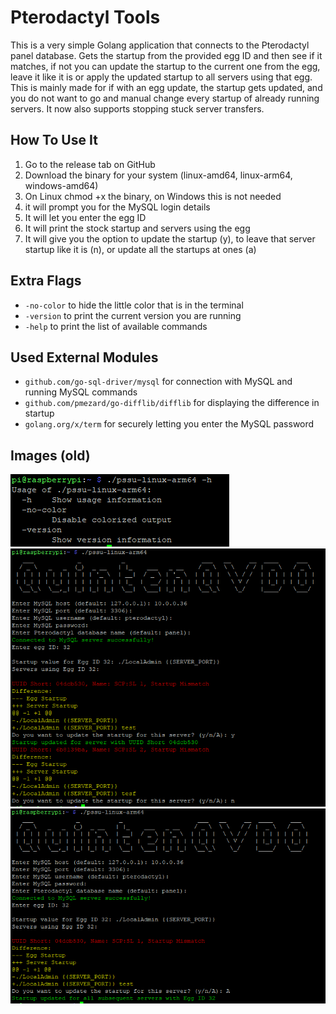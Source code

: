 # Pterodactyl Tools

This is a very simple Golang application that connects to the Pterodactyl panel database. Gets the startup from the provided egg ID and then see if it matches, if not you can update the startup to the current one from the egg, leave it like it is or apply the updated startup to all servers using that egg. This is mainly made for if with an egg update, the startup gets updated, and you do not want to go and manual change every startup of already running servers. It now also supports stopping stuck server transfers.

## How To Use It
1. Go to the release tab on GitHub
2. Download the binary for your system (linux-amd64, linux-arm64, windows-amd64)
3. On Linux chmod +x the binary, on Windows this is not needed
4. it will prompt you for the MySQL login details
5. It will let you enter the egg ID
6. It will print the stock startup and servers using the egg
7. It will give you the option to update the startup (y), to leave that server startup like it is (n), or update all the startups at ones (a)

## Extra Flags
- `-no-color` to hide the little color that is in the terminal
- `-version` to print the current version you are running
- `-help` to print the list of available commands

## Used External Modules
- `github.com/go-sql-driver/mysql` for connection with MySQL and running MySQL commands
- `github.com/pmezard/go-difflib/difflib` for displaying the difference in startup
- `golang.org/x/term` for securely letting you enter the MySQL password

## Images (old)

![](./img/img3.PNG)
![](./img/img1.PNG)
![](./img/img2.PNG)
